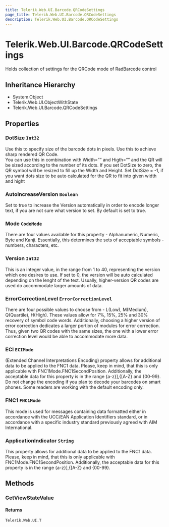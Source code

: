 ```yaml
---
title: Telerik.Web.UI.Barcode.QRCodeSettings
page_title: Telerik.Web.UI.Barcode.QRCodeSettings
description: Telerik.Web.UI.Barcode.QRCodeSettings
---
```


# Telerik.Web.UI.Barcode.QRCodeSettings

Holds collection of settings for the QRCode mode of RadBarcode control

## Inheritance Hierarchy

* System.Object
* Telerik.Web.UI.ObjectWithState
* Telerik.Web.UI.Barcode.QRCodeSettings

## Properties

###  DotSize `Int32`

Use this to specify size of the barcode dots in pixels.
            Use this to achieve sharp rendered QR Code.  
            You can use this in combination with Width=”” and Higth=”” and the QR will be sized according to the number of its dots. 
            If you set DotSize to zero, the QR symbol will be resized to fill up the Width and Height. 
            Set DotSize = -1, if you want dots size to be auto calculated for the QR to fit into given width and hight

###  AutoIncreaseVersion `Boolean`

Set to true to increase the Version automatically in order to encode longer text, if you are not sure what version to set. 
            By default is set to true.

###  Mode `CodeMode`

There are four values available for this property - Alphanumeric, Numeric, Byte and Kanji. 
            Essentially, this determines the sets of acceptable symbols - numbers, characters, etc.

###  Version `Int32`

This is an integer value, in the range from 1 to 40, representing the version which one desires to use. 
            If set to 0, the version will be auto calculated depending on the lenght of the text.
            Usually, higher-version QR codes are used do accommodate larger amounts of data.

###  ErrorCorrectionLevel `ErrorCorrectionLevel`

There are four possible values to choose from - L(Low), M(Medium), Q(Quartile), H(High). 
            These values allow for 7%, 15%, 25% and 30% recovery of symbol code words. 
            Additionally, choosing a higher version of error correction dedicates a larger portion of modules for error correction. 
            Thus, given two QR codes with the same sizes, the one with a lower error correction level would be able to accommodate more data.

###  ECI `ECIMode`

(Extended Channel Interpretations Encoding) property allows for additional data to be applied to the FNC1 data. 
            Please, keep in mind, that this is only applicable with FNC1Mode.FNC1SecondPosition. 
            Additionally, the acceptable data for this property is in the range {a-z}],{[A-Z} and {00-99}. 
            Do not change the encoding if you plan to decode your barcodes on smart phones. 
            Some readers are working with the default encoding only.

###  FNC1 `FNC1Mode`

This mode is used for messages containing data formatted either in accordance with the UCC/EAN Application Identifiers standard,
            or in accordance with a specific industry standard previously agreed with AIM International.

###  ApplicationIndicator `String`

This property allows for additional data to be applied to the FNC1 data. 
            Please, keep in mind, that this is only applicable with FNC1Mode.FNC1SecondPosition. 
            Additionally, the acceptable data for this property is in the range {a-z}],{[A-Z} and {00-99}.

## Methods

###  GetViewStateValue

#### Returns

`Telerik.Web.UI.T` 

